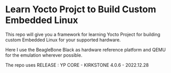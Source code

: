 # Learn Yocto Projct to Build Custom Embedded Linux

This repo will give you a framework for learning Yocto Project for building custom Embedded Linux for your supported hardware.

Here I use the BeagleBone Black as hardware reference platform and QEMU for the emulation wherever possible.

The repo uses RELEASE : YP CORE - KIRKSTONE 4.0.6 - 2022.12.28
